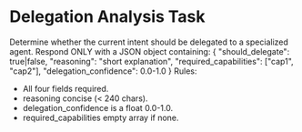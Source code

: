 # Delegation Analysis Task
Determine whether the current intent should be delegated to a specialized agent.
Respond ONLY with a JSON object containing:
{
  "should_delegate": true|false,
  "reasoning": "short explanation",
  "required_capabilities": ["cap1", "cap2"],
  "delegation_confidence": 0.0-1.0
}
Rules:
- All four fields required.
- reasoning concise (< 240 chars).
- delegation_confidence is a float 0.0-1.0.
- required_capabilities empty array if none.

